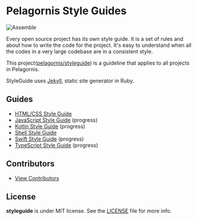 # Pelagornis Style Guides

![Assemble](https://img.shields.io/badge/project-assemble-green.svg?colorA=303033&colorB=F2F562&label=Pelagornis)

Every open source project has its own style guide.
It is a set of rules and about how to write the code for the project.
It's easy to understand when all the codes in a very large codebase are in a consistent style.

This project([pelagornis/styleguide](https://github.com/pelagornis/styleguide)) is a guideline that applies to all projects in Pelagornis.

StyleGuide uses [Jekyll](https://jekyllrb.com), static site generator in Ruby.

## Guides
- [HTML/CSS Style Guide](https://pelagornis.github.io/styleguide/htmlcss/)
- [JavaScript Style Guide](https://pelagornis.github.io/styleguide/javascript/) (progress)
- [Kotlin Style Guide](https://pelagornis.github.io/styleguide/kotlin/) (progress)
- [Shell Style Guide](https://pelagornis.github.io/styleguide/shell/)
- [Swift Style Guide](https://pelagornis.github.io/styleguide/swift/) (progress)
- [TypeScript Style Guide](https://pelagornis.github.io/styleguide/typescript/) (progress)


## Contributors

- [View Contributors](https://github.com/pelagornis/styleguide/graphs/contributors)

## License 

**styleguide** is under MIT license. See the [LICENSE](LICENSE) file for more info.

